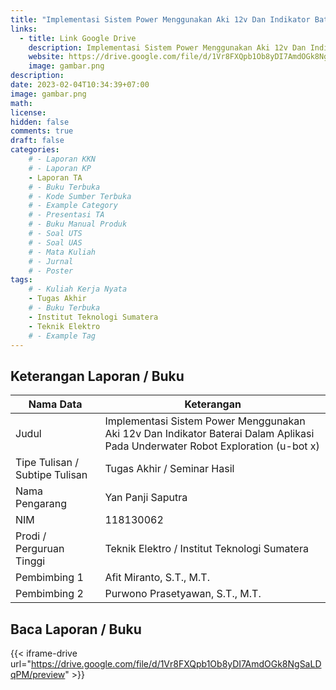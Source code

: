 ```yaml
---
title: "Implementasi Sistem Power Menggunakan Aki 12v Dan Indikator Baterai Dalam Aplikasi Pada Underwater Robot Exploration (u-bot x)"
links:
  - title: Link Google Drive
    description: Implementasi Sistem Power Menggunakan Aki 12v Dan Indikator Baterai Dalam Aplikasi Pada Underwater Robot Exploration (u-bot x)
    website: https://drive.google.com/file/d/1Vr8FXQpb1Ob8yDI7AmdOGk8NgSaLDqPM?usp=share_link
    image: gambar.png
description: 
date: 2023-02-04T10:34:39+07:00
image: gambar.png
math: 
license: 
hidden: false
comments: true
draft: false
categories:
    # - Laporan KKN
    # - Laporan KP
    - Laporan TA
    # - Buku Terbuka
    # - Kode Sumber Terbuka
    # - Example Category
    # - Presentasi TA
    # - Buku Manual Produk
    # - Soal UTS
    # - Soal UAS
    # - Mata Kuliah
    # - Jurnal
    # - Poster
tags:
    # - Kuliah Kerja Nyata
    - Tugas Akhir
    # - Buku Terbuka
    - Institut Teknologi Sumatera
    - Teknik Elektro
    # - Example Tag
---
```


<!-- format penulisan rincian laporan (repo) -->
## Keterangan Laporan / Buku
| Nama Data                               | Keterangan                                  |
| --------------------------------------- | ------------------------------------------- |
| Judul                                   | Implementasi Sistem Power Menggunakan Aki 12v Dan Indikator Baterai Dalam Aplikasi Pada Underwater Robot Exploration (u-bot x) |
| Tipe Tulisan / Subtipe Tulisan          | Tugas Akhir / Seminar Hasil |
| Nama Pengarang                          | Yan Panji Saputra|
| NIM                                     | 118130062 |
| Prodi / Perguruan Tinggi                | Teknik Elektro / Institut Teknologi Sumatera |
| Pembimbing 1                            | Afit Miranto, S.T., M.T. |
| Pembimbing 2                            | Purwono Prasetyawan, S.T., M.T. |

## Baca Laporan / Buku
{{< iframe-drive url="https://drive.google.com/file/d/1Vr8FXQpb1Ob8yDI7AmdOGk8NgSaLDqPM/preview" >}}

<!-- {{< youtube oO5k-0QpxTk >}} -->
<!-- {{< pdf url="https://drive.google.com/file/d/1n9vA6F59hplkeXEkXU3c8O2Fttf88-sx/preview" fileName="nama file saya">}}
{{< iframe-drive url="https://drive.google.com/file/d/1n9vA6F59hplkeXEkXU3c8O2Fttf88-sx/preview" >}} -->

<!-- format untuk kkn -->
<!-- ## Keterangan Laporan / Buku
| Nama Data                               | Keterangan                                  |
| --------------------------------------- | ------------------------------------------- |
| Judul                                   |  Implementasi Sistem Power Menggunakan Aki 12v Dan Indikator Baterai Dalam Aplikasi Pada Underwater Robot Exploration (u-bot x) |
| Tipe Tulisan / Subtipe Tulisan          | Kuliah Kerja Nyata |
| Nama Pengarang 1 / NIM                  | Salman Alfarizi (24117100) |
| Nama Pengarang 2 / NIM                  | Alin Amanda Putri (25117002) |
| Nama Pengarang 3 / NIM                  | Agastya Pramadya (12117094) |
| Nama Pengarang 4 / NIM                  | Asyifa Salsabila (45117001) |
| Nama Pengarang 5 / NIM                  | Indriani (22117133) |
| Nama Pengarang 6 / NIM                  | Masdar Farid (17117062) |
| Nama Pengarang 7 / NIM                  | Muhammad Masyhuda (13117077) |
| Nama Pengarang 8 / NIM                  | Nelly Miranda S. (16117067) |
| Dosen Pembimbing Lapangan (DPL)         | Dr. Eng. Feerzet Achmad, S.t., M.T. |
Kepala / Sekteraris Desa                  | Zafidin
| Pembimbing 2                            | Ahmad Suaif, S.Si., M.Si. |

## Baca Laporan / Buku
{{< iframe-drive url="https://drive.google.com/file/d/1sE-d_AybBPfH9BieOxVSJAppCoDhySDy/preview" >}} -->

<!-- {{< youtube oO5k-0QpxTk >}} -->
<!-- {{< pdf url="https://drive.google.com/file/d/1n9vA6F59hplkeXEkXU3c8O2Fttf88-sx/preview" fileName="nama file saya">}}
{{< iframe-drive url="https://drive.google.com/file/d/1n9vA6F59hplkeXEkXU3c8O2Fttf88-sx/preview" >}} -->